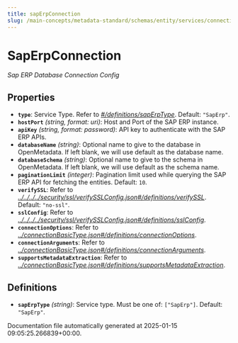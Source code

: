 ```yaml
---
title: sapErpConnection
slug: /main-concepts/metadata-standard/schemas/entity/services/connections/database/saperpconnection
---
```


# SapErpConnection

*Sap ERP Database Connection Config*

## Properties

- **`type`**: Service Type. Refer to *[#/definitions/sapErpType](#definitions/sapErpType)*. Default: `"SapErp"`.
- **`hostPort`** *(string, format: uri)*: Host and Port of the SAP ERP instance.
- **`apiKey`** *(string, format: password)*: API key to authenticate with the SAP ERP APIs.
- **`databaseName`** *(string)*: Optional name to give to the database in OpenMetadata. If left blank, we will use default as the database name.
- **`databaseSchema`** *(string)*: Optional name to give to the schema in OpenMetadata. If left blank, we will use default as the schema name.
- **`paginationLimit`** *(integer)*: Pagination limit used while querying the SAP ERP API for fetching the entities. Default: `10`.
- **`verifySSL`**: Refer to *[../../../../security/ssl/verifySSLConfig.json#/definitions/verifySSL](#/../../../security/ssl/verifySSLConfig.json#/definitions/verifySSL)*. Default: `"no-ssl"`.
- **`sslConfig`**: Refer to *[../../../../security/ssl/verifySSLConfig.json#/definitions/sslConfig](#/../../../security/ssl/verifySSLConfig.json#/definitions/sslConfig)*.
- **`connectionOptions`**: Refer to *[../connectionBasicType.json#/definitions/connectionOptions](#/connectionBasicType.json#/definitions/connectionOptions)*.
- **`connectionArguments`**: Refer to *[../connectionBasicType.json#/definitions/connectionArguments](#/connectionBasicType.json#/definitions/connectionArguments)*.
- **`supportsMetadataExtraction`**: Refer to *[../connectionBasicType.json#/definitions/supportsMetadataExtraction](#/connectionBasicType.json#/definitions/supportsMetadataExtraction)*.
## Definitions

- **`sapErpType`** *(string)*: Service type. Must be one of: `["SapErp"]`. Default: `"SapErp"`.


Documentation file automatically generated at 2025-01-15 09:05:25.266839+00:00.

